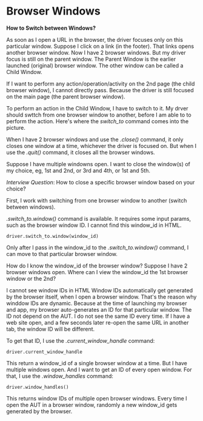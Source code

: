 # Browser Windows

__How to Switch between Windows?__

As soon as I open a URL in the browser, the driver focuses only on this particular window. Suppose I click on a link (in the footer). That links opens another browser window. Now I have 2 browser windows. But my driver focus is still on the parent window. The Parent Window is the earlier launched (original) browser window. The other window can be called a Child Window.

If I want to perform any action/operation/activity on the 2nd page (the child browser window), I cannot directly pass. Because the driver is still focused on the main page (the parent browser window).

To perform an action in the Child Window, I have to switch to it. My drver should swttch from one browser window to another, before I am able to to perform the action. Here's where the _switch_to_ command comes into the picture.

When I have 2 browser windows and use the _.close()_ command, it only closes one window at a time, whichever the driver is focused on. But when I use the _.quit()_ command, it closes all the browser windows.

Suppose I have multiple windowns open. I want to close the window(s) of my choice, eg, 1st and 2nd, or 3rd and 4th, or 1st and 5th.

_Interview Question_: How to close a specific browser window based on your choice?

First, I work with switching from one browser window to another (switch between windows).

_.switch_to.window()_ command is available. It requires some input params, such as the browser window ID. I cannot find this window_id in HTML.

	driver.switch_to.window(window_id)

Only after I pass in the window_id to the _.switch_to.window()_ command, I can move to that particular browser window.

How do I know the window_id of the browser window? Suppose I have 2 browser windows open. Where can I view the window_id the 1st browser window or the 2nd?

I cannot see window IDs in HTML Window IDs automatically get generated by the browser itself, when I open a browser window. That's the reason why winddow IDs are dynamic. Because at the time of launching my browser and app, my browser auto-generates an ID for that particular window. The ID not depend on the AUT. I do not see the same ID every time. If I have a web site open, and a few seconds later re-open the same URL in another tab, the window ID will be different. 

To get that ID, I use the _.current_window_handle_ command:

	driver.current_window_handle

This return a window_id of a single browser window at a time. But I have multiple windows open. And I want to get an ID of every open window. For that, I use the _.window_handles_ command:

	driver.window_handles()

This returns window IDs of multiple open browser windows. Every time I open the AUT in a browser window, randomly a new window_id gets generated by the browser.
